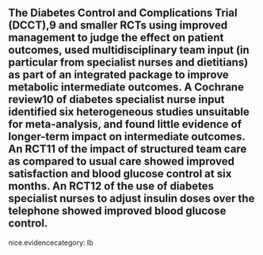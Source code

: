 The Diabetes Control and Complications Trial (DCCT),9 and smaller RCTs using improved management to judge the effect on patient outcomes, used multidisciplinary team input (in particular from specialist nurses and dietitians) as part of an integrated package to improve metabolic intermediate outcomes. A Cochrane review10 of diabetes specialist nurse input identified six heterogeneous studies unsuitable for meta-analysis, and found little evidence of longer-term impact on intermediate outcomes. An RCT11 of the impact of structured team care as compared to usual care showed improved satisfaction and blood glucose control at six months. An RCT12 of the use of diabetes specialist nurses to adjust insulin doses over the telephone showed improved blood glucose control.
---
 nice.evidencecategory: Ib
